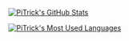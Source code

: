 [![PiTrick's GitHub Stats](https://githubstats.pitrick.link/api?username=Pitrick3141&show_icons=true)](https://github.com/anuraghazra/github-readme-stats)

[![PiTrick's Most Used Languages](https://githubstats.pitrick.link/api/top-langs/?username=Pitrick3141&layout=donut)](https://github.com/anuraghazra/github-readme-stats)

<!--
**Pitrick3141/Pitrick3141** is a ✨ _special_ ✨ repository because its `README.md` (this file) appears on your GitHub profile.

Here are some ideas to get you started:

- 🔭 I’m currently working on ...
- 🌱 I’m currently learning ...
- 👯 I’m looking to collaborate on ...
- 🤔 I’m looking for help with ...
- 💬 Ask me about ...
- 📫 How to reach me: ...
- 😄 Pronouns: ...
- ⚡ Fun fact: ...
-->
